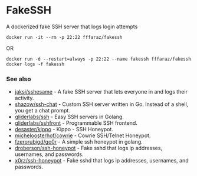 # FakeSSH
A dockerized fake SSH server that logs login attempts

```
docker run -it --rm -p 22:22 fffaraz/fakessh
```

OR

```
docker run -d --restart=always -p 22:22 --name fakessh fffaraz/fakessh
docker logs -f fakessh
```


### See also

* [jaksi/sshesame](https://github.com/jaksi/sshesame) - A fake SSH server that lets everyone in and logs their activity.
* [shazow/ssh-chat](https://github.com/shazow/ssh-chat) - Custom SSH server written in Go. Instead of a shell, you get a chat prompt.
* [gliderlabs/ssh](https://github.com/gliderlabs/ssh) - Easy SSH servers in Golang.
* [gliderlabs/sshfront](https://github.com/gliderlabs/sshfront) - Programmable SSH frontend.
* [desaster/kippo](https://github.com/desaster/kippo) - Kippo - SSH Honeypot.
* [micheloosterhof/cowrie](https://github.com/micheloosterhof/cowrie) - Cowrie SSH/Telnet Honeypot.
* [fzerorubigd/go0r](https://github.com/fzerorubigd/go0r) - A simple ssh honeypot in golang.
* [droberson/ssh-honeypot](https://github.com/droberson/ssh-honeypot) - Fake sshd that logs ip addresses, usernames, and passwords.
* [x0rz/ssh-honeypot](https://github.com/x0rz/ssh-honeypot) - Fake sshd that logs ip addresses, usernames, and passwords.
